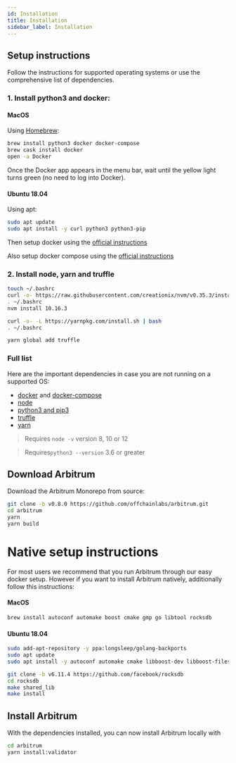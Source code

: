 ```yaml
---
id: Installation
title: Installation
sidebar_label: Installation
---
```


## Setup instructions

Follow the instructions for supported operating systems or use the comprehensive
list of dependencies.

### 1. Install python3 and docker:

#### MacOS

Using [Homebrew](https://brew.sh/):

```bash
brew install python3 docker docker-compose
brew cask install docker
open -a Docker
```

Once the Docker app appears in the menu bar, wait until the yellow light turns
green (no need to log into Docker).

#### Ubuntu 18.04

Using apt:

```bash
sudo apt update
sudo apt install -y curl python3 python3-pip
```

Then setup docker using the [official instructions](https://docs.docker.com/engine/install/ubuntu/)

Also setup docker compose using the [official instructions](https://docs.docker.com/compose/install/)

### 2. Install node, yarn and truffle

```bash
touch ~/.bashrc
curl -o- https://raw.githubusercontent.com/creationix/nvm/v0.35.3/install.sh | bash
. ~/.bashrc
nvm install 10.16.3

curl -o- -L https://yarnpkg.com/install.sh | bash
. ~/.bashrc

yarn global add truffle
```

### Full list

Here are the important dependencies in case you are not running on a supported OS:

- [docker](https://github.com/docker/docker-ce/releases) and
  [docker-compose](https://github.com/docker/compose/releases)
- [node](https://nodejs.org/en/)
- [python3 and pip3](https://www.python.org/downloads/)
- [truffle](https://truffleframework.com/docs/truffle/getting-started/installation)
- [yarn](https://yarnpkg.com/en/)

> Requires `node -v` version 8, 10 or 12

> Requires`python3 --version` 3.6 or greater

## Download Arbitrum

Download the Arbitrum Monorepo from source:

```bash
git clone -b v0.8.0 https://github.com/offchainlabs/arbitrum.git
cd arbitrum
yarn
yarn build
```

# Native setup instructions

For most users we recommend that you run Arbitrum through our easy docker setup. However if you want to install Arbitrum natively, additionally follow this instructions:

#### MacOS

```bash
brew install autoconf automake boost cmake gmp go libtool rocksdb
```

#### Ubuntu 18.04

```bash
sudo add-apt-repository -y ppa:longsleep/golang-backports
sudo apt update
sudo apt install -y autoconf automake cmake libboost-dev libboost-filesystem-dev libgmp-dev librocksdb-dev libssl-dev libgflags-dev libsnappy-dev zlib1g-dev libbz2-dev liblz4-dev libzstd-dev libtool golang-go clang-format cmake-format

git clone -b v6.11.4 https://github.com/facebook/rocksdb
cd rocksdb
make shared_lib
make install
```

## Install Arbitrum

With the dependencies installed, you can now install Arbitrum locally with

```bash
cd arbitrum
yarn install:validator
```
